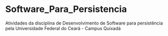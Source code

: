 # Software_Para_Persistencia
Atividades da disciplina de Desenvolvimento de Software para persistência pela Universidade Federal do Ceará - Campus Quixadá
